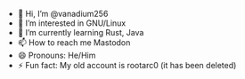 - 👋 Hi, I’m @vanadium256
- 👀 I’m interested in GNU/Linux
- 🌱 I’m currently learning Rust, Java
- 📫 How to reach me Mastodon
- 😄 Pronouns: He/Him
- ⚡ Fun fact: My old account is rootarc0 (it has been deleted)

<!---
vanadium256/vanadium256 is a ✨ special ✨ repository because its `README.md` (this file) appears on your GitHub profile.
You can click the Preview link to take a look at your changes.
--->
